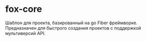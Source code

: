 # fox-core
Шаблон для проекта, базированный на go Fiber фреймворке. Предназначен для быстрого создания проектов с поддержкой мультиверсий API. 
